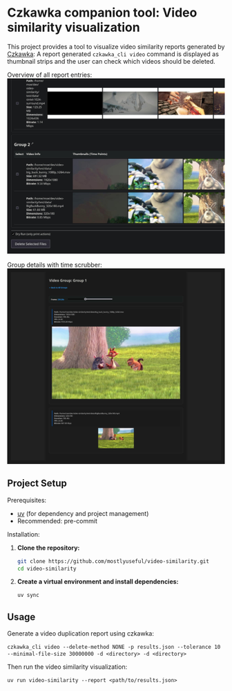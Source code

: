 # Czkawka companion tool: Video similarity visualization

This project provides a tool to visualize video similarity reports generated by [Czkawka](https://github.com/qarmin/czkawka): A report generated `czkawka_cli video` command is displayed as thumbnail strips and the user can check which videos should be deleted.

Overview of all report entries:
![overview page](./overview.jpg)


Group details with time scrubber:
![group details](./group.jpg)

## Project Setup

Prerequisites:
- [uv](https://docs.astral.sh/uv/) (for dependency and project management)
- Recommended: pre-commit

Installation:
1. **Clone the repository:**
   ```sh
   git clone https://github.com/mostlyuseful/video-similarity.git
   cd video-similarity
   ```

2. **Create a virtual environment and install dependencies:**
   ```sh
   uv sync
   ```

## Usage

Generate a video duplication report using czkawka:

```shell
czkawka_cli video --delete-method NONE -p results.json --tolerance 10 --minimal-file-size 30000000 -d <directory> -d <directory>
```

Then run the video similarity visualization:

```shell
uv run video-similarity --report <path/to/results.json>
```
